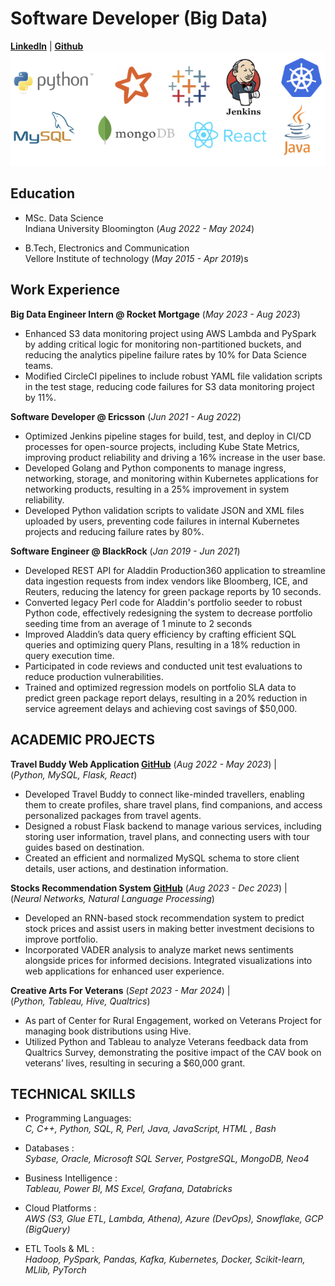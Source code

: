 # Software Developer (Big Data)
**[LinkedIn](https://www.linkedin.com/in/shivam-mishra0296/)** | **[Github](https://github.com/shivam0296)**
![skills](/assets/img/skills_img.png)


## Education

- MSc. Data Science  
Indiana University Bloomington (_Aug 2022 - May 2024_)

- B.Tech, Electronics and Communication  
Vellore Institute of technology (_May 2015 - Apr 2019_)s

## Work Experience

**Big Data Engineer Intern @ Rocket Mortgage** (_May 2023 - Aug 2023_)
- Enhanced S3 data monitoring project using AWS Lambda and PySpark by adding critical logic for monitoring non-partitioned buckets, and reducing the analytics pipeline failure rates by 10% for Data Science teams.
- Modified CircleCI pipelines to include robust YAML file validation scripts in the test stage, reducing code failures for S3 data monitoring project by 11%.

**Software Developer @ Ericsson** (_Jun 2021 - Aug 2022_)
- Optimized Jenkins pipeline stages for build, test, and deploy in CI/CD processes for open-source projects, including Kube State Metrics, improving product reliability and driving a 16% increase in the user base.
- Developed Golang and Python components to manage ingress, networking, storage, and monitoring within Kubernetes applications for networking products, resulting in a 25% improvement in system reliability.
- Developed Python validation scripts to validate JSON and XML files uploaded by users, preventing code failures in internal Kubernetes projects and reducing failure rates by 80%.

**Software Engineer @ BlackRock** (_Jan 2019 - Jun 2021_)

- Developed REST API for Aladdin Production360 application to streamline data ingestion requests from index vendors like Bloomberg, ICE, and Reuters, reducing the latency for green package reports by 10 seconds.
- Converted legacy Perl code for Aladdin's portfolio seeder to robust Python code, effectively redesigning the system to decrease portfolio seeding time from an average of 1 minute to 2 seconds
- Improved Aladdin’s data query efficiency by crafting efficient SQL queries and optimizing query Plans, resulting in a 18% reduction in query execution time.
- Participated in code reviews and conducted unit test evaluations to reduce production vulnerabilities.
- Trained and optimized regression models on portfolio SLA data to predict green package report delays, resulting in a 20% reduction in service agreement delays and achieving cost savings of $50,000.

## ACADEMIC PROJECTS

**Travel Buddy Web Application [GitHub](https://github.com/shivam0296/travel-backend)** (_Aug 2022 - May 2023_) |  
(_Python, MySQL, Flask, React_)
- Developed Travel Buddy to connect like-minded travellers, enabling them to create profiles, share travel plans, find companions, and access personalized packages from travel agents.
- Designed a robust Flask backend to manage various services, including storing user information, travel plans, and connecting users with tour guides based on destination.
- Created an efficient and normalized MySQL schema to store client details, user actions, and destination information.

**Stocks Recommendation System [GitHub](https://github.com/shivam0296/stocks-recommendation-system)** (_Aug 2023 - Dec 2023_) |  
(_Neural Networks, Natural Language Processing_)
- Developed an RNN-based stock recommendation system to predict stock prices and assist users in making better investment decisions to improve portfolio.
- Incorporated VADER analysis to analyze market news sentiments alongside prices for informed decisions. Integrated visualizations into web applications for enhanced user experience.

**Creative Arts For Veterans** (_Sept 2023 - Mar 2024_) |  
(_Python, Tableau, Hive, Qualtrics_)
- As part of Center for Rural Engagement, worked on Veterans Project for managing book distributions using Hive.
- Utilized Python and Tableau to analyze Veterans feedback data from Qualtrics Survey, demonstrating the positive impact of the CAV book on veterans’ lives, resulting in securing a $60,000 grant.

## TECHNICAL SKILLS

- Programming Languages:  
_C, C++, Python, SQL, R, Perl, Java, JavaScript, HTML , Bash_

- Databases :  
_Sybase, Oracle, Microsoft SQL Server, PostgreSQL, MongoDB, Neo4_

- Business Intelligence :  
_Tableau, Power BI, MS Excel, Grafana, Databricks_

- Cloud Platforms :  
_AWS (S3, Glue ETL, Lambda, Athena), Azure (DevOps), Snowflake, GCP (BigQuery)_

- ETL Tools & ML :  
_Hadoop, PySpark, Pandas, Kafka, Kubernetes, Docker, Scikit-learn, MLlib, PyTorch_
